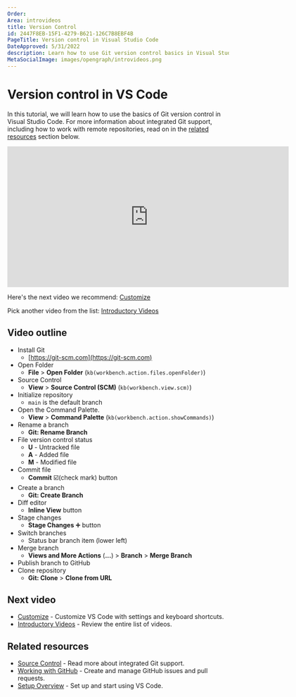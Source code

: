 ```yaml
---
Order:
Area: introvideos
title: Version Control
id: 2447F8EB-15F1-4279-B621-126C7B8EBF4B
PageTitle: Version control in Visual Studio Code
DateApproved: 5/31/2022
description: Learn how to use Git version control basics in Visual Studio Code.
MetaSocialImage: images/opengraph/introvideos.png
---
```


# Version control in VS Code

In this tutorial, we will learn how to use the basics of Git version control in Visual Studio Code. For more information about integrated Git support, including how to work with remote repositories, read on in the [related resources](/docs/introvideos/versioncontrol.md#related-resources) section below.

<iframe src="https://www.youtube.com/embed/i_23KUAEtUM?autoplay=true" width="640" height="320" allowFullScreen="true" frameBorder="0" title="Using Git with Visual Studio Code"></iframe>

Here's the next video we recommend: [Customize](/docs/introvideos/customize.md)

Pick another video from the list: [Introductory Videos](/docs/getstarted/introvideos.md)

## Video outline

- Install Git
  - [https://git-scm.com](https://git-scm.com)
- Open Folder
  - **File** > **Open Folder** (`kb(workbench.action.files.openFolder)`)
- Source Control
  - **View** > **Source Control (SCM)** (`kb(workbench.view.scm)`)
- Initialize repository
  - `main` is the default branch
- Open the Command Palette.
  - **View** > **Command Palette** (`kb(workbench.action.showCommands)`)
- Rename a branch
  - **Git: Rename Branch**
- File version control status
  - **U** - Untracked file
  - **A** - Added file
  - **M** - Modified file
- Commit file
  - **Commit** ☑️(check mark) button
- Create a branch
  - **Git: Create Branch**
- Diff editor
  - **Inline View** button
- Stage changes
  - **Stage Changes** ➕ button
- Switch branches
  - Status bar branch item (lower left)
- Merge branch
  - **Views and More Actions** (**...**) > **Branch** > **Merge Branch**
- Publish branch to GitHub
- Clone repository
  - **Git: Clone** > **Clone from URL**

## Next video

- [Customize](/docs/introvideos/customize.md) - Customize VS Code with settings and keyboard shortcuts.
- [Introductory Videos](/docs/getstarted/introvideos.md) - Review the entire list of videos.

## Related resources

- [Source Control](/docs/sourcecontrol/overview.md) - Read more about integrated Git support.
- [Working with GitHub](/docs/sourcecontrol/github.md) - Create and manage GitHub issues and pull requests.
- [Setup Overview](/docs/setup/setup-overview.md) - Set up and start using VS Code.
